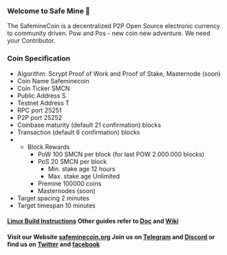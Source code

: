 ### Welcome to Safe Mine 👋

<!--
**safeminecoin/safeminecoin** is a ✨ _special_ ✨ repository because its `README.md` (this file) appears on your GitHub profile.

Here are some ideas to get you started:

- 🔭 I’m currently working on ...
- 🌱 I’m currently learning ...
- 👯 I’m looking to collaborate on ...
- 🤔 I’m looking for help with ...
- 💬 Ask me about ...
- 📫 How to reach me: ...
- 😄 Pronouns: ...
- ⚡ Fun fact: ...
-->
The SafemineCoin is a decentralized P2P Open Source electronic currency to community driven. Pow and Pos - new coin new adventure.
We need your Contributor.

### Coin Specification
* Algorithm: Scrypt Proof of Work and Proof of Stake, Masternode (soon)
* Coin Name    Safeminecoin
* Coin Ticker  SMCN
* Public Address  S
* Testnet Address T
* RPC port	25251
* P2P port	25252
* Coinbase maturity (default 21 confirmation) blocks
* Transaction (default 6 confirmation) blocks
* * Block Rewards
	* PoW   100 SMCN per block (for last POW 2.000.000 blocks)
	* PoS   20 SMCN per block
	  *  Min. stake age   12 hours
	  *  Max. stake age   Unlimited
	* Premine  100000 coins
	* Masternodes (soon)
* Target spacing    2 minutes
* Target timespan   10 minutes
 
#### [Linux Build Instructions](https://github.com/safeminecoin/safeminecoin/wiki/How-To#build-safeminecoin) Other guides refer to [Doc](https://github.com/safeminecoin/safeminecoin/tree/master/doc) and [Wiki](https://github.com/safeminecoin/safeminecoin/wiki) 

#### Visit our Website [safeminecoin.org](http://safeminecoin.org/) Join us on [Telegram](https://t.me/safeminecoin) and [Discord](https://discord.gg/pV5rVwFzE8) or find us on [Twitter](https://twitter.com/safeminecoin) and [facebook](https://www.facebook.com/profile.php?id=100076115306177)

